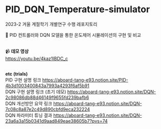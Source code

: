 # PID_DQN_Temperature-simulator
2023-2 겨울 계절학기 개별연구 수행 레포지토리

:pushpin: PID 컨트롤러와 DQN 모델을 통한 온도제어 시뮬레이션의 구현 및 비교<br><br>

:video_camera: <b>데모 영상</b> <br>
https://youtu.be/4kaz1IBDC_c
<br><br>

<b>etc (trials)</b><br>
PID 구현 설명 링크 https://aboard-tang-e93.notion.site/PID-4b3d1003400843a7993a4293f6af5b91 <br>
DQN 구현 설명 링크 (초기 데모) https://aboard-tang-e93.notion.site/DQN-2c98086db88d46149f9655fd239bafb6<br>
DQN 개선방안 요약 링크 https://aboard-tang-e93.notion.site/DQN-7c08c8a87e2c49d890cbfd9eca232224<br>
DQN 파라미터 튜닝 결과 https://aboard-tang-e93.notion.site/DQN-23a6a3a15b0341d9aad849eae38605b7?pvs=74
